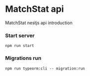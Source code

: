 # MatchStat api
MatchStat nestjs api introduction
### Start server
```
npm run start
```
### Migrations run
```
npm run typeorm:cli -- migration:run
```
